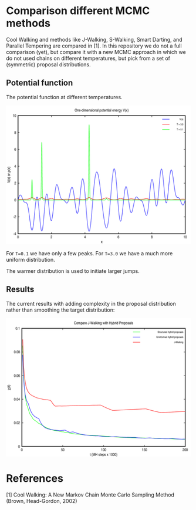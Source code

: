 # Comparison different MCMC methods

Cool Walking and methods like J-Walking, S-Walking, Smart Darting, and Parallel Tempering are compared in [1]. In this repository we do not a full comparison (yet), but compare it with a new MCMC approach in which we do not used chains on different temperatures, but pick from a set of (symmetric) proposal distributions.

## Potential function

The potential function at different temperatures. 

![Potential function](https://github.com/mrquincle/cool-walking/blob/master/pictures/potential_energy.png?raw=true "Potential function")

For `T=0.1` we have only a few peaks. For `T=3.0` we have a much more uniform distribution.

The warmer distribution is used to initiate larger jumps.

## Results

The current results with adding complexity in the proposal distribution rather than smoothing the target distribution:

![MCMC hybrid](https://github.com/mrquincle/cool-walking/blob/master/pictures/mcmc_hybrids.png?raw=true "MCMC hybrid")

# References

[1] Cool Walking: A New Markov Chain Monte Carlo Sampling Method (Brown, Head-Gordon, 2002)
